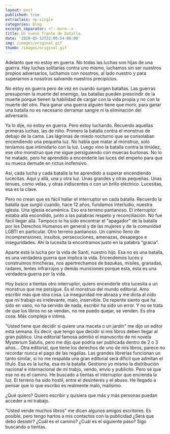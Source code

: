```yaml
---
layout: post
published: true
extraclass: sp-single
categories: blog
excerpt_separator: <!--more-->
title: Un nuevo frente de batalla.
date: '2020-05-12T22:00:54-06:00'
img: /images/original.gif
thumb: /images/original.gif
---
```

Adelanto que no estoy en guerra. No todas las luchas son hijas de una guerra. Hay luchas solitarias contra uno mismo, luchamos sin ser nuestros propios adversarios, luchamos con nosotros, al lado nuestro y para superarnos a nosotros salvando nuestros precipicios. <!--more-->

No estoy en guerra pero de vez en cuando surgen batallas. Las guerras presuponen la muerte del enemigo, las batallas pueden prescindir de la muerte porque tienen la habilidad de cargar con la vida propia y no con la muerte del otro. Para ganar una guerra alguien tiene que morir, para ganar una batalla no es necesario derramar sangre ni la eliminación del adversario. 

Ya lo dije, no estoy en guerra. Pero estoy luchando. Recuerdo aquellas primeras luchas, las de niño. Primero la batalla contra el monstruo de debajo de la cama. Las lágrimas de miedo nocturno que se consolaban encendiendo una pequeña luz. No había que matar al monstruo, solo teníamos que intimidarlo con la luz. Luego vino la batalla contra la timidez, ese otro monstruo que me sigue persiguiendo con muecas burlonas. No lo he matado, pero he aprendido a encenderle las luces del empeño para que su mueca demude en rictus inofensivo. 

Así, cada lucha y cada batalla la he aprendido a superar encendiendo lucecitas. Aquí y allá, una y otra luz. Unas grandes y otras pequeñas. Unas tenues, como velas, y otras iridiscentes o con un brillo eléctrico. Lucesitas, esa es la clave. 

Pero no crean que es fácil hallar el interruptor en cada batalla. Recuerdo la batalla que surgió cuando, hace 12 años, fundamos Interludio, nuestra iglesia. Una iglesia ecuménica. Eso era terreno pantanoso. El interruptor estaba allá escondido, junto a las palabras respeto y reconciliación. No fue fácil llegar allá. Tampoco lo ha sido encontrar el "apagador" de la batalla por los Derechos Humanos en general y de las mujeres y de la comunidad LGBTI en particular. Otro terreno pantanoso. Un camino lleno de incomprensiones, insultos, persecuciones, amenazas, desapegos e inseguridades. Ahí la lucesita la encontramos justo en la palabra "gracia". 

Aparte está la lucha por la vida de Santi, nuestro hijo. Esa no es una batalla, es una verdadera guerra que implica la vida. Encendemos luces y construimos trincheras, nos apertrechamos de bazukas, misiles, granadas, radares, lentes infrarrojos y demás municiones porque esta, esta es una verdadera guerra por la vida.  

Hoy busco a tientas otro interruptor, quiero encenderle otra lucesita a un monstruo que me persigue. Es el monstruo del mundo editorial.  Amo escribir más que otra cosa. La inseguridad me abraza y me dicta al oído que mi trabajo es irrelevante, malo, inservible. De repente siento que ha sido en vano, no ha servido de nada, escribir ha sido un error. Y no se trata de que los libros no se vendan, no me puedo quejar, se venden.  Es otra cosa. Más compleja e íntima. 

"Usted tiene que decidir si quiere una maceta o un jardín" me dijo un editor esta semana. Es decir, que tengo que decidir si mis libros deben llegar al gran público. Una editorial famosa admitió el manuscrito de mi novela Mysterium Salutis, pero me dijo que podría ser publicada dentro de 2 o 3 años... Otra editorial, que tiene los derechos de uno de mis libros, parece no recordar nunca el pago de las regalías. Las grandes librerías funcionan un tanto similar, si no me respalda una gran editorial será difícil que admitan el título. Esa es la lucha, esa es la batalla. Gestiono yo mismo la distribución nacional e internacional de mi trabjo, vendo, envío y publicito. Pero sé que ese no es el camino. He buscado a tientas el interruptor que encienda la luz. El terreno ha sido hostil, entre el desinterés y el abuso. He llegado a pensar que lo que escribo es realmente malo, malísimo. 

¿Qué quiero? Quiero escribir y quisiera que más y más personas puedan acceder a mi trabajo. 

"Usted vende muchos libros" me dicen algunos amigos escritores. Es posible, pero tengo hartos a mis contactos con la publicidad ¿Será que debo desistir? ¿Cuál es el camino? ¿Cuál es el siguiente paso? Sigo buscando a tientas.
